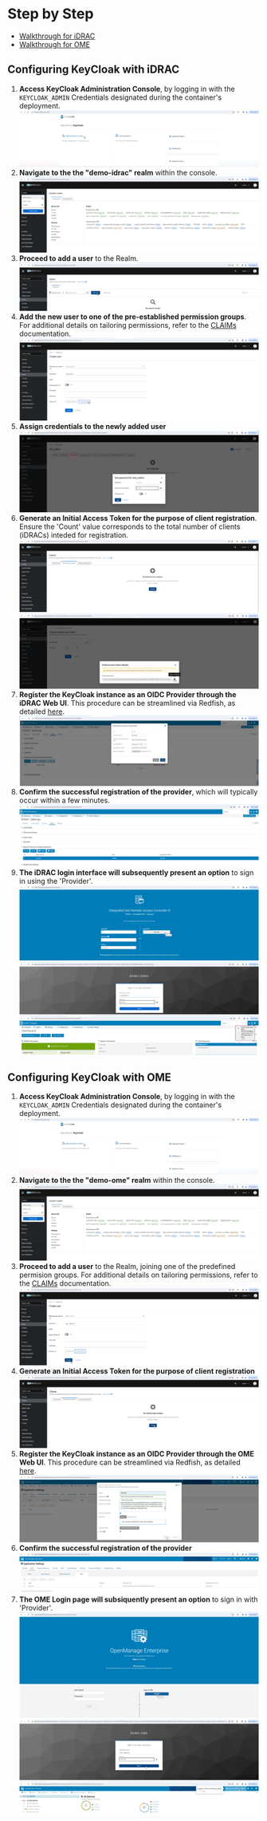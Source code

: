 # Step by Step
- [Walkthrough for iDRAC](#configuring-keycloak-with-idrac)
- [Walkthrough for OME](#configuring-keycloak-with-ome)

## Configuring KeyCloak with iDRAC
1. **Access KeyCloak Administration Console**, by logging in with the `KEYCLOAK_ADMIN` Credentials designated during the container's deployment. 
![](images/KeyCloak_Admin_Console.png)
2. **Navigate to the the "demo-idrac" realm** within the console. 
![](images/KeyCloak_First_Login_Realms.png)
3. **Proceed to add a user** to the Realm. 
![](images/KeyCloak_iDRAC_Add_User.png)
4. **Add the new user to one of the pre-established permission groups**. For additional details on tailoring permissions, refer to the [CLAIMs](./CLAIMS.md) documentation.
![](images/KeyCloak_iDRAC_Create_User.png)
5. **Assign credentials to the newly added user**
![](images/KeyCloak_iDRAC_User_Set_Credential.png)
6. **Generate an Initial Access Token for the purpose of client registration**. Ensure the 'Count' value corresponds to the total number of clients (iDRACs) inteded for registration. 
![](images/KeyCloak_iDRAC_Generate_IAT.png)
![](images/KeyCloak_iDRAC_IAT_copy.png)
7. **Register the KeyCloak instance as an OIDC Provider through the iDRAC Web UI**. This procedure can be streamlined via Redfish, as detailed [here](../README.md#configuring-dell-idracs).
![](images/iDRAC_Add_OIDC_Provider.png)
8. **Confirm the successful registration of the provider**, which will typically occur within a few minutes. 
![](images/iDRAC_Registered_Provider.png)
9. **The iDRAC login interface will subsequently present an option** to sign in using the 'Provider'.  
![](images/iDRAC_Login_with_Provider.png)
![](images/iDRAC_Login_Redirect.png)
![](images/iDRAC_Delegated_Session.png)

## Configuring KeyCloak with OME
1. **Access KeyCloak Administration Console**, by logging in with the `KEYCLOAK_ADMIN` Credentials designated during the container's deployment. 
![](images/KeyCloak_Admin_Console.png)
2. **Navigate to the the "demo-ome" realm** within the console. 
![](images/KeyCloak_First_Login_Realms.png)
3. **Proceed to add a user** to the Realm, joining one of the predefined permision groups. For additional details on tailoring permissions, refer to the [CLAIMs](./CLAIMS.md) documentation.
![](images/KeyCloak_OME_Create_User.png)
4. **Generate an Initial Access Token for the purpose of client registration** 
![](images/KeyCloak_OME_Generate_IAT.png)
5. **Register the KeyCloak instance as an OIDC Provider through the OME Web UI**. This procedure can be streamlined via Redfish, as detailed [here](../README.md#configuring-dell-openmanage-enterprise).
![](images/OME_Add_OIDC_Provider.png)
6. **Confirm the successful registration of the provider**
![](images/OME_Registered_Provider.png)
7. **The OME Login page will subsiquently present an option** to sign in with 'Provider'.
![](images/OME_Login_with_Provider.png)
![](images/OME_Login_Redirect.png)
![](images/OME_Delegated_Session.png)